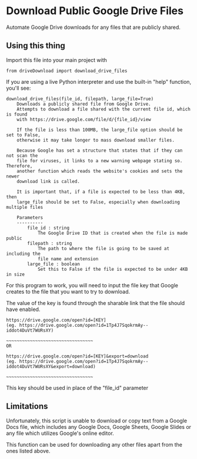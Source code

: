 # Download Public Google Drive Files
Automate Google Drive downloads for any files that are publicly shared.

## Using this thing
Import this file into your main project with
```python3
from driveDownload import download_drive_files
```

If you are using a live Python interpreter and use the built-in "help" function,
you'll see:
```
download_drive_files(file_id, filepath, large_file=True)
    Downloads a publicly shared file from Google Drive.
    Attempts to download a file shared with the current file id, which is found
    with https://drive.google.com/file/d/{file_id}/view
    
    If the file is less than 100MB, the large_file option should be set to False,
    otherwise it may take longer to mass download smaller files. 
    
    Because Google has set a structure that states that if they can not scan the
    file for viruses, it links to a new warning webpage stating so. Therefore, 
    another function which reads the website's cookies and sets the newer
    download link is called.
    
    It is important that, if a file is expected to be less than 4KB, then 
    large_file should be set to False, especially when downloading multiple files
    
    Parameters
    ----------
        file_id : string
            The Google Drive ID that is created when the file is made public
        filepath : string
            The path to where the file is going to be saved at including the
            file name and extension
        large_file : boolean
            Set this to False if the file is expected to be under 4KB in size

```
For this program to work, you will need to input the file key that Google
creates to the file that you want to try to download.

The value of the key is found through the sharable link that the file should 
have enabled.
```
https://drive.google.com/open?id=[KEY]
(eg. https://drive.google.com/open?id=1Tp4J7SqokrmAy--iddot4DuVt7WURsXY)
                                      ~~~~~~~~~~~~~~~~~~~~~~~~~~~~~~~~~
OR 

https://drive.google.com/open?id=[KEY]&export=download
(eg. https://drive.google.com/open?id=1Tp4J7SqokrmAy--iddot4DuVt7WURsXY&export=download)
                                      ~~~~~~~~~~~~~~~~~~~~~~~~~~~~~~~~~
```

This key should be used in place of the "file_id" parameter

## Limitations
Unfortunately, this script is unable to download or copy text from a Google Docs
file, which includes any Google Docs, Google Sheets, Google Slides or any file
which utilizes Google's online editor.

This function can be used for downloading any other files apart from the ones
listed above.
